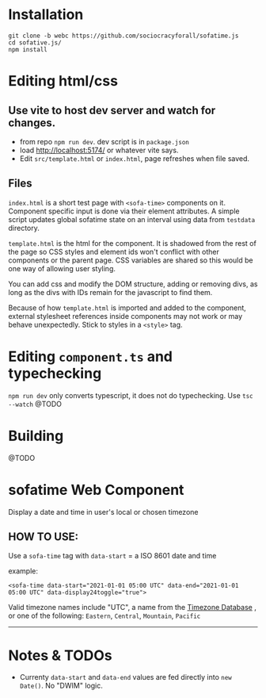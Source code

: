 # Installation

```
git clone -b webc https://github.com/sociocracyforall/sofatime.js
cd sofative.js/
npm install
```

# Editing html/css

## Use vite to host dev server and watch for changes.
  - from repo `npm run dev`. dev script is in `package.json`
  - load [http://localhost:5174/](http://localhost:5174/) or whatever vite says.
  - Edit `src/template.html` or `index.html`, page refreshes when file saved.

## Files

`index.html` is a short test page with `<sofa-time>` components  on it. Component specific input is
done via their element attributes. A simple script updates global sofatime state on an interval 
using data from `testdata` directory.

`template.html` is the html for the component. It is shadowed from the rest of the page so CSS
styles and element ids won't conflict with other components or the parent page. CSS variables are
shared so this would be one way of allowing user styling.

You can add css and modify the DOM structure, adding or removing divs, as long as the divs with IDs
remain for the javascript to find them.

Because of how `template.html` is imported and added to the component, external stylesheet
references inside components may not work or may behave unexpectedly. Stick to styles in a
`<style>` tag. 

# Editing `component.ts` and typechecking
`npm run dev` only converts typescript, it does not do typechecking. Use `tsc --watch`
@TODO

# Building
@TODO

# sofatime Web Component
Display a date and time in user's local or chosen timezone

## HOW TO USE:
Use a `sofa-time` tag with `data-start` = a ISO 8601 date and time

example: 
```
<sofa-time data-start="2021-01-01 05:00 UTC" data-end="2021-01-01 05:00 UTC" data-display24toggle="true">
```

Valid timezone names include "UTC", a name from the [Timezone Database](https://en.wikipedia.org/wiki/List_of_tz_database_time_zones)
, or one of the following: `Eastern`, `Central`, `Mountain`, `Pacific`

---

# Notes & TODOs
  - Currenty `data-start` and `data-end` values are fed directly into `new Date()`. No "DWIM" logic.

